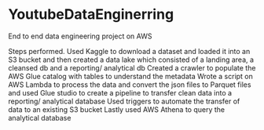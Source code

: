 # YoutubeDataEnginerring
End to end data engineering project on AWS

Steps performed.
Used Kaggle to download a dataset and loaded it into an S3 bucket and then created a data lake which consisted of a landing area, a cleansed db and a reporting/ analytical db
Created a crawler to populate the AWS Glue catalog with tables to understand the metadata
Wrote a script on AWS Lambda to process the data and convert the json files to Parquet files and used Glue studio to create a pipeline to transfer clean data into a reporting/ analytical database
Used triggers to automate the transfer of data to an existing S3 bucket
Lastly used AWS Athena to query the analytical database
